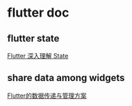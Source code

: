 # flutter doc

## flutter state
[Flutter 深入理解 State](https://hongruqi.github.io/2019/01/26/Flutter%20%E6%B7%B1%E5%85%A5%E7%90%86%E8%A7%A3%20State/)


## share data among widgets
[Flutter的数据传递与管理方案](https://zhuanlan.zhihu.com/p/110120429)

